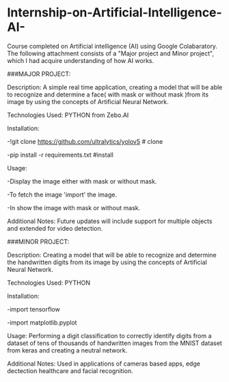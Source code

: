 # Internship-on-Artificial-Intelligence-AI-
Course completed on Artificial intelligence (AI) using Google Colabaratory. The following attachment consists of a "Major project and Minor project", which I had acquire understanding of how AI works.

###MAJOR PROJECT:

Description:
A simple real time application, creating a model that will be able to recognize and determine a face( with mask or without mask )from its image by using the concepts of Artificial Neural Network.

Technologies Used: PYTHON from Zebo.AI

Installation:

-!git clone https://github.com/ultralytics/yolov5 # clone

-pip install -r requirements.txt #install

Usage:

-Display the image either with mask or without mask.

-To fetch the image 'import' the image.

-In show the image with mask or without mask.

Additional Notes: Future updates will include support for multiple objects and extended for video detection.

###MINOR PROJECT:

Description:
Creating a model that will be able to recognize and determine the handwritten digits from its image by using the concepts of Artificial Neural Network.

Technologies Used: PYTHON

Installation:

-import tensorflow

-import matplotlib.pyplot

Usage: Performing a digit classification to correctly identify digits from a dataset of tens of thousands of handwritten images from the MNIST dataset from keras and creating a neutral network.

Additional Notes: Used in applications of cameras based apps, edge dectection healthcare and facial recognition.
